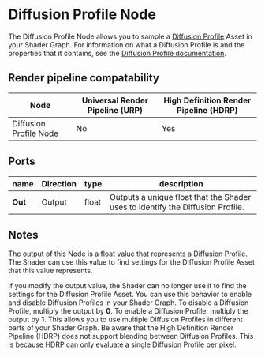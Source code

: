 # Diffusion Profile Node

The Diffusion Profile Node allows you to sample a [Diffusion Profile](https://docs.unity3d.com/Packages/com.unity.render-pipelines.high-definition@latest/index.html?subfolder=/manual/Diffusion-Profile.html) Asset in your Shader Graph. For information on what a Diffusion Profile is and the properties that it contains, see the [Diffusion Profile documentation](https://docs.unity3d.com/Packages/com.unity.render-pipelines.high-definition@latest/index.html?subfolder=/manual/Diffusion-Profile.html).

## Render pipeline compatability

| **Node**               | **Universal Render Pipeline (URP)** | **High Definition Render Pipeline (HDRP)** |
| ---------------------- | ----------------------------------- | ------------------------------------------ |
| Diffusion Profile Node | No                                  | Yes                                        |

## Ports

| name | **Direction** | type | description |
|--- | --- | --- | --- |
| **Out** | Output | float | Outputs a unique float that the Shader uses to identify the Diffusion Profile. |

## Notes

The output of this Node is a float value that represents a Diffusion Profile. The Shader can use this value to find settings for the Diffusion Profile Asset that this value represents.

If you modify the output value, the Shader can no longer use it to find the settings for the Diffusion Profile Asset. You can use this behavior to enable and disable Diffusion Profiles in your Shader Graph. To disable a Diffusion Profile, multiply the output by **0**. To enable a Diffusion Profile, multiply the output by **1**. This allows you to use multiple Diffusion Profiles in different parts of your Shader Graph. Be aware that the High Definition Render Pipeline (HDRP) does not support blending between Diffusion Profiles. This is because HDRP can only evaluate a single Diffusion Profile per pixel.